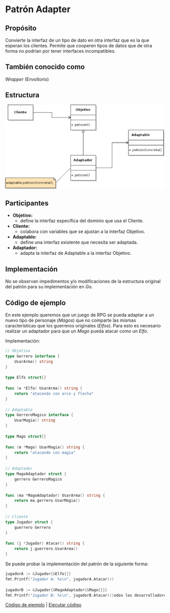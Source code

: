 # Patrón Adapter

## Propósito

Convierte la interfaz de un tipo de dato en otra interfaz que es la que esperan los clientes. Permite que cooperen tipos de datos que de otra forma no podrían por tener interfaces incompatibles.

## También conocido como

_Wrapper_ (Envoltorio)

## Estructura

![](/assets/uml/adapter.png)

## Participantes

* **Objetivo:**
  * define la interfaz específica del dominio que usa el Cliente.
* **Cliente:**
  * colabora con variables que se ajustan a la interfaz Objetivo.
* **Adaptable:**
  * define una interfaz existente que necesita ser adaptada.
* **Adaptador:**
  * adapta la interfaz de Adaptable a la interfaz Objetivo.

## Implementación

No se observan impedimentos y/o modificaciones de la estructura original del patrón para su implementación en _Go_.

## Código de ejemplo

En este ejemplo queremos que un juego de RPG se pueda adaptar a un nuevo tipo de personaje (_Magos_) que no comparte las mismas características que los guerreros originales (_Elfos_).
Para esto es necesario realizar un adaptador para que un _Mago_ pueda atacar como un _Elfo_.

Implementación:

```go
// Objetivo
type Gerrero interface {
    UsarArma() string
}

type Elfo struct{}

func (e *Elfo) UsarArma() string {
    return "atacando con arco y flecha"
}

// Adaptable
type GerreroMagico interface {
    UsarMagia() string
}

type Mago struct{}

func (m *Mago) UsarMagia() string {
    return "atacando con magia"
}

// Adaptador
type MagoAdaptador struct {
    gerrero GerreroMagico
}

func (ma *MagoAdaptador) UsarArma() string {
    return ma.gerrero.UsarMagia()
}

// Cliente
type Jugador struct {
    guerrero Gerrero
}

func (j *Jugador) Atacar() string {
    return j.guerrero.UsarArma()
}
```

Se puede probar la implementación del patrón de la siguiente forma:

```go
jugadorA := &Jugador{&Elfo{}}
fmt.Printf("Jugador A: %s\n", jugadorA.Atacar())

jugadorB := &Jugador{&MagoAdaptador{&Mago{}}}
fmt.Printf("Jugador B: %s\n", jugadorB.Atacar())odos los desarrolladores de la Gerencia es de $%d\n", gerenciaIT.ObtenerSalario())
```

[Código de ejemplo](https://github.com/danielspk/designpatternsingo/tree/master/patrones/estructurales/adapter) | [Ejecutar código](https://play.golang.org/p/60tlY8la04W)
